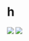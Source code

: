 # h
[<img src="https://gist.githubusercontent.com/theverygaming/398b8d0f0f6d11397b567402908ea033/raw/profile.svg"/>](https://www.youtube.com/watch?v=dQw4w9WgXcQ)
<img src="https://github-readme-stats.vercel.app/api?username=theverygaming&count_private=true&line_height=21&show_icons=true&hide_border=true&theme=dark"/>
